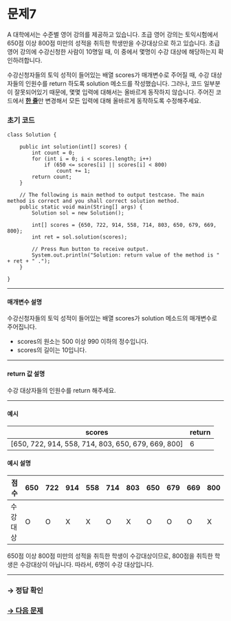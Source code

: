 # 문제7

A 대학에서는 수준별 영어 강의를 제공하고 있습니다. 초급 영어 강의는 토익시험에서 650점 이상 800점 미만의 성적을 취득한 학생만을 수강대상으로 하고 있습니다. 초급 영어 강의에 수강신청한 사람이 10명일 때, 이 중에서 몇명이 수강 대상에 해당하는지 확인하려합니다.

수강신청자들의 토익 성적이 들어있는 배열 scores가 매개변수로 주어질 때, 수강 대상자들의 인원수를 return 하도록 solution 메소드를 작성했습니다. 그러나, 코드 일부분이 잘못되어있기 때문에, 몇몇 입력에 대해서는 올바르게 동작하지 않습니다. 주어진 코드에서 <u>**한 줄**</u>만 변경해서 모든 입력에 대해 올바르게 동작하도록 수정해주세요.

### 초기 코드

```
class Solution {

    public int solution(int[] scores) {
        int count = 0;
        for (int i = 0; i < scores.length; i++)
            if (650 <= scores[i] || scores[i] < 800) 
                count += 1;
        return count;
    }

    // The following is main method to output testcase. The main method is correct and you shall correct solution method.
    public static void main(String[] args) {
        Solution sol = new Solution();
        
        int[] scores = {650, 722, 914, 558, 714, 803, 650, 679, 669, 800};
        int ret = sol.solution(scores);

        // Press Run button to receive output.
        System.out.println("Solution: return value of the method is " + ret + " .");
    }
    
}
```

---

#### 매개변수 설명
수강신청자들의 토익 성적이 들어있는 배열 scores가 solution 메소드의 매개변수로 주어집니다.

* scores의 원소는 500 이상 990 이하의 정수입니다.
* scores의 길이는 10입니다.

---

#### return 값 설명
수강 대상자들의 인원수를 return 해주세요.

---

#### 예시

| scores                                             | return |
|----------------------------------------------------|--------|
| [650, 722, 914, 558, 714, 803, 650, 679, 669, 800] | 6      |

#### 예시 설명

|점수| 650 | 722 | 914 | 558 | 714 | 803 | 650 | 679 | 669 | 800 |
|-----|-----|-----|-----|-----|-----|-----|-----|-----|-----|-----|
|수강 대상| O   | O   | X   | X   | O   | X   | O   | O   | O   | X   |

650점 이상 800점 미만의 성적을 취득한 학생이 수강대상이므로, 800점을 취득한 학생은 수강대상이 아닙니다.
따라서, 6명이 수강 대상입니다.

---

### → 정답 확인

### [→ 다음 문제](../no_08/ "COS Pro 2급 Java 1차 8번 문제")
